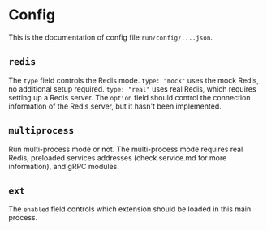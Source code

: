 # Config
This is the documentation of config file `run/config/....json`.

## `redis`
The `type` field controls the Redis mode. `type: "mock"` uses the mock Redis, no additional setup required. `type: "real"` uses real Redis, which requires setting up a Redis server.
The `option` field should control the connection information of the Redis server, but it hasn't been implemented.

## `multiprocess`
Run multi-process mode or not. The multi-process mode requires real Redis, preloaded services addresses (check service.md for more information), and gRPC modules.

## `ext`
The `enabled` field controls which extension should be loaded in this main process.